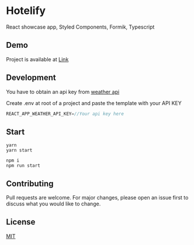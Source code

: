 # Hotelify

React showcase app, Styled Components, Formik, Typescript

## Demo

Project is available at [Link](https://weather-app-liart-three.vercel.app/)

## Development

You have to obtain an api key from [weather api](https://home.openweathermap.org/api_keys)

Create .env at root of a project and paste the template with your API KEY

```js
REACT_APP_WEATHER_API_KEY=//Your api key here
```

## Start

```
yarn
yarn start
```

```
npm i
npm run start
```

## Contributing

Pull requests are welcome. For major changes, please open an issue first to discuss what you would like to change.

## License

[MIT](https://choosealicense.com/licenses/mit/)
